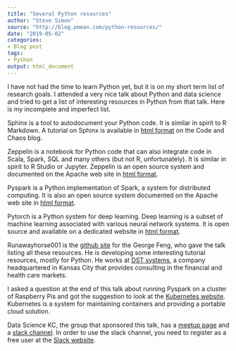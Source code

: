 ```yaml
---
title: "Several Python resources"
author: "Steve Simon"
source: "http://blog.pmean.com/python-resources/"
date: "2019-05-02"
categories:
- Blog post
tags:
- Python
output: html_document
---
```


I have not had the time to learn Python yet, but it is on my short term list of research goals. I attended a very nice talk about Python and data science and tried to get a list of interesting resources in Python from that talk. Here is my incomplete and imperfect list.

<!---More--->

Sphinx is a tool to autodocument your Python code. It is similar in spirit to R Markdown. A tutorial on Sphinx is available in [html format][sph1] on the Code and Chaos blog.

Zeppelin is a notebook for Python code that can also integrate code in Scala, Spark, SQL and many others (but not R, unfortunately). It is similar in spirit to R Studio or Jupyter. Zeppelin is an open source system and documented on the Apache web site in [html format][zep1].

Pyspark is a Python implementation of Spark, a system for distributed computing. It is also an open source system documented on the Apache web site in [html format][pys1].

Pytorch is a Python system for deep learning. Deep learning is a subset of machine learning associated with various neural network systems. It is open source and available on a dedicated website in [html format][pyt1].

Runawayhorse001 is the [github site][run1] for the George Feng, who gave the talk listing all these resources. He is developing some interesting tutorial resources, mostly for Python. He works at [DST systems][dst1], a company headquartered in Kansas City that provides consulting in the financial and health care markets.

I asked a question at the end of this talk about running Pyspark on a cluster of Raspberry Pis and got the suggestion to look at the [Kubernetes website][kub1]. Kubernetes is a system for maintaining containers and providing a portable cloud solution.

Data Science KC, the group that sponsored this talk, has a [meetup page][dat1] and a [slack channel][dat2]. In order to use the slack channel, you need to register as a free user at the [Slack website][sla1].

[dat1]: https://www.meetup.com/Data-Science-KC/
[dat2]: https://datasciencekc.slack.com/
[dst1]: http://www.dstsystems.com/
[kub1]: https://kubernetes.io/docs/home/
[pys1]: https://spark.apache.org/docs/2.1.3/api/python/pyspark.html
[pyt1]: https://pytorch.org/
[run1]: https://github.com/runawayhorse001
[sla1]: https://slack.com/
[sph1]: https://codeandchaos.wordpress.com/2012/07/30/sphinx-autodoc-tutorial-for-dummies/
[zep1]: https://zeppelin.apache.org/
